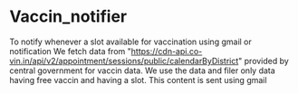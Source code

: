 # Vaccin_notifier
To notify whenever a slot available for vaccination using gmail or notification
We fetch data from "https://cdn-api.co-vin.in/api/v2/appointment/sessions/public/calendarByDistrict" provided by central government for vaccin data.
We use the data and filer only data having free vaccin and having a slot.
This content is sent using gmail
